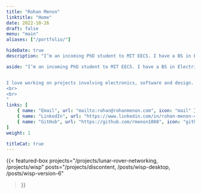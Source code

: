 ```yaml
---
title: "Rohan Menon"
linktitle: "Home"
date: 2022-10-26
draft: false
menu: "main"
aliases: ["/portfolio/"]

hideDate: true
description: "I’m an incoming PhD student to MIT EECS. I have a BS in Electrical Engineering from the University of Washington. I love working on projects involving electronics, software and design."

aside: "I’m an incoming PhD student to MIT EECS. I have a BS in Electrical Engineering from the University of Washington.


I love working on projects involving electronics, software and design.
<br>
<br>
"
links: [
    { name: "Email", url: "mailto:rohan@rohanmenon.com", icon: "mail" },
    { name: "LinkedIn", url: "https://www.linkedin.com/in/rohan-menon-46518415a/", icon: "linkedin" },
    { name: "GitHub", url: "https://github.com/rmenon1008", icon: "github" },
]
weight: 1

titleCat: true
---
```

{{< featured-box
    projects="/projects/lunar-rover-networking, /projects/wisp"
    posts="/projects/discontent, /posts/wisp-desktop, /posts/wisp-version-6"
>}}
